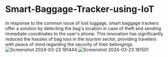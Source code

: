 # Smart-Baggage-Tracker-using-IoT
In response to the common issue of lost luggage, smart baggage trackers offer a solution by detecting the bag's location in case of theft and sending immediate coordinates to the user's phone. This innovation has significantly reduced the hassles of bag loss in the tourism sector, providing travelers with peace of mind regarding the security of their belongings.
![Screenshot 2024-03-23 181444](https://github.com/lohitha457/Smart-Baggage-Tracker-using-IoT/assets/140188892/3ff7dd66-17f3-4b76-bd62-3639fc9b552b)
![Screenshot 2024-03-23 181501](https://github.com/lohitha457/Smart-Baggage-Tracker-using-IoT/assets/140188892/64013e0d-47fa-4c4b-a2d5-08b0088606a1)

